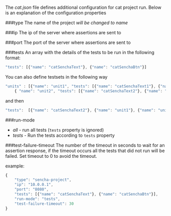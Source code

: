 The *cat.json* file defines additional configuration for cat project run.
Below is an explanation of the configuration properties


###type
The name of the project *will be changed to name*

###ip
The ip of the server where assertions are sent to

###port
The port of the server where assertions are sent to

###tests
An array with the details of the tests to be run in the following format:

```javascript
"tests": [{"name": "catSenchaText"}, {"name": "catSenchaBtn"}] 
```

You can also define testsets in the following way

```javascript
"units" : [{"name": "unit1", "tests": [{"name": "catSenchaText1"}, {"name": "catSenchaBtn1"}]},
    { "name": "unit2", "tests": [{"name": "catSenchaText2"}, {"name": "catSenchaBtn2"}]}]
```
and then

```javascript
"tests":  [{"name": "catSenchaText2"}, {"name": "unit1"}, {"name": "unit2"}]
```


###run-mode
* _all_ - run all tests (`tests` property is ignored)
* _tests_ - Run the tests according to `tests` property

###test-failure-timeout
The number of the timeout in seconds to wait for an assertion response, if the timeout occurs all the tests that did not run will be failed.
Set timeout to 0 to avoid the timeout.

example:

```javascript
{
    "type": "sencha-project",
    "ip": "10.0.0.1",
    "port": "8080",
    "tests": [{"name": "catSenchaText"}, {"name": "catSenchaBtn"}],
    "run-mode": "tests",
    "test-failure-timeout": 30
}

```
